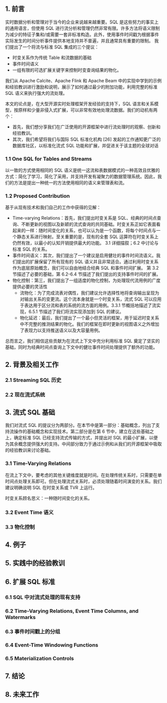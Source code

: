 
## 1. 前言

实时数据分析和管理对于当今的企业来说越来越重要。SQL 是这些努力的事实上的通用语言，但使用 SQL 进行流分析和管理仍然非常有限。许多方法将语义限制为减少的特征子集和/或需要一套非标准构造。此外，使用事件时间戳为根据事件实际发生的时间分析事件提供本地支持并不普遍，并且通常具有重要的限制。
我们提出了一个将流与标准 SQL 集成的三个提议：
- 时变关系作为传统 Table 和流数据的基础
- 事件时间语义
- 一组有限的可选扩展关键字来控制时变查询结果的物化。

我们从 Apache Calcite、Apache Flink 和 Apache Beam 中的实现中学到的示例和经验教训进行激励和说明，展示了如何通过最少的附加功能，利用完整的标准 SQL 语义来执行强大的流处理。

本文的论点是，在大型开源实时处理框架开发经验的支持下，SQL 语言和关系模型，按原样和少量非侵入式扩展，可以非常有效地处理流数据。我们的动机有两个：
- 首先，我们想分享我们在广泛使用的开源框架中进行流处理时的观察、创新和经验教训。
- 其次，我们希望将我们与国际 SQL 标准化机构 [26] 发起的工作通知更广泛的数据库社区，以标准化流式 SQL 功能和扩展，并促进关于该主题的全球对话

### 1.1 One SQL for Tables and Streams

以一致的方式使用相同的 SQL 语义是统一这流和表数据模式的一种高效且优雅的方式：简化了学习，简化了采用，并支持开发有凝聚力的数据管理系统。因此，我们的方法是提出一种统一的方法使用相同的语义来管理表和流。

### 1.2 Proposed Contribution

基于从现有技术和我们自己的工作中获得的见解：
- Time-varying Relations：首先，我们提出时变关系是 SQL、经典的时间点查询、不断更新的视图以及新颖的流式查询的共同基础。时变关系正如它表面看起来的一样：随时间变化的关系，也可以认为是一个函数，将每个时间点与一个静态关系进行映射。至关重要的是，现有的全套 SQL 运算符在时变关系上仍然有效，以最小的认知开销提供最大的功能。 3.1 详细描叙；6.2 中讨论与标准 SQL 的关系。
- 事件时间语义：其次，我们提出了一个建议是启用健壮的事件时间流语义。我们提出的扩展保留了所有现有的 SQL 语义并且非常适合。通过利用时变关系作为底层原始概念，我们可以自由地结合经典 SQL 和事件时间扩展。 第 3.2 节描述了必要的基础，第 6.2-6.4 节描述了我们提出的支持事件时间的扩展。
- 物化控制：第三，我们提出了一组适度的物化控制，为处理现代流用例的广度提供必要的灵活性
  - 流物化：为了完成流表对偶性，我们建议允许选择性地将查询输出呈现为对输出关系的变更流。这个流本身就是一个时变关系，流式 SQL 可以应用于表达用于区分流和表的系统的流方面的用例。3.3.1 节概括地描述了流实现，6.5.1 节描述了我们将流实现添加到 SQL 的建议。
  - 物化延迟：最后，我们提出了一个最小但灵活的框架，用于延迟时变关系中不完整的推测结果的物化。我们的框架在即时更新的视图语义之外增加了表现力以支持推送语义以及大容量用例。

总而言之，我们相信这些贡献为在流式上下文中充分利用标准 SQL 奠定了坚实的基础，同时为经典时间点查询上下文中的健壮事件时间处理提供了额外的功能。

## 2. 背景及相关工作

### 2.1 Streaming SQL 历史

### 2.2 现在流式系统

## 3. 流式 SQL 基础

我们对流式 SQL 的提议分为两部分。在本节中是第一部分：基础概念，列出了支持流操作的基础概念和实现技术。第二部分是在第 6 节中，建立在这些基础之上，确定标准 SQL 已经支持流式传输的方式，并提出对 SQL 的最小扩展，以便为其余概念提供强大的支持。中间部分致力于通过示例和从我们的开源框架中吸取的经验教训来讨论基础。

### 3.1 Time-Varying Relations

在流上下文中，要考虑的其他关键维度就是时间。在处理传统关系时，只需要在单时间点处理关系即可。但在处理流式关系时，必须处理随着时间演变的关系。我们建议明确说明 SQL 在时变关系或 TVR 上运行。

时变关系顾名思义：一种随时间变化的关系。



### 3.2 Event Time 语义

### 3.3 物化控制

## 4. 例子

## 5. 实践中的经验教训

## 6. 扩展 SQL 标准

### 6.1 SQL 中对流式处理的现有支持

### 6.2 Time-Varying Relations, Event Time Columns, and Watermarks

### 6.3 事件时间戳上的分组

### 6.4 Event-Time Windowing Functions

### 6.5 Materialization Controls

## 7. 结论

## 8. 未来工作
